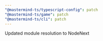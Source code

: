 ```yaml
---
"@mastermind-ts/typescript-config": patch
"@mastermind-ts/game": patch
"@mastermind-ts/cli": patch
---
```


Updated module resolution to NodeNext
